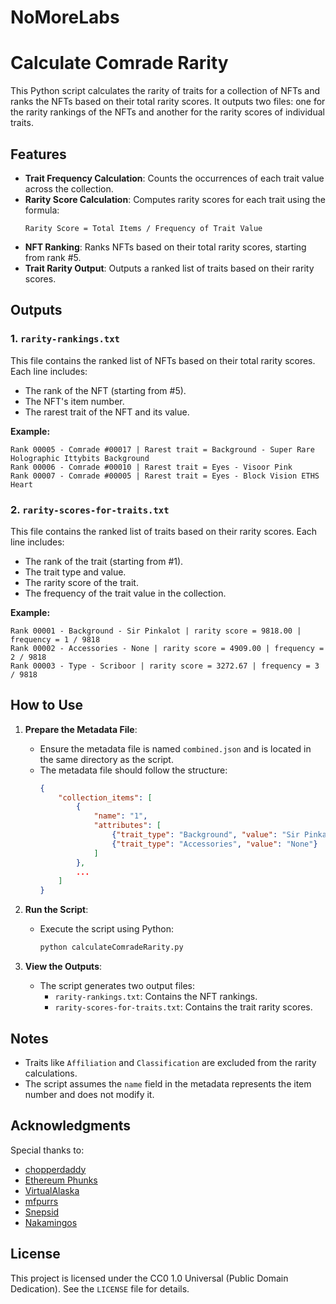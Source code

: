 # NoMoreLabs
# Calculate Comrade Rarity

This Python script calculates the rarity of traits for a collection of NFTs and ranks the NFTs based on their total rarity scores. It outputs two files: one for the rarity rankings of the NFTs and another for the rarity scores of individual traits.

## Features

- **Trait Frequency Calculation**: Counts the occurrences of each trait value across the collection.
- **Rarity Score Calculation**: Computes rarity scores for each trait using the formula:
  ```
  Rarity Score = Total Items / Frequency of Trait Value
  ```
- **NFT Ranking**: Ranks NFTs based on their total rarity scores, starting from rank #5.
- **Trait Rarity Output**: Outputs a ranked list of traits based on their rarity scores.

## Outputs

### 1. `rarity-rankings.txt`
This file contains the ranked list of NFTs based on their total rarity scores. Each line includes:
- The rank of the NFT (starting from #5).
- The NFT's item number.
- The rarest trait of the NFT and its value.

**Example:**
```
Rank 00005 - Comrade #00017 | Rarest trait = Background - Super Rare Holographic Ittybits Background
Rank 00006 - Comrade #00010 | Rarest trait = Eyes - Visoor Pink
Rank 00007 - Comrade #00005 | Rarest trait = Eyes - Block Vision ETHS Heart
```

### 2. `rarity-scores-for-traits.txt`
This file contains the ranked list of traits based on their rarity scores. Each line includes:
- The rank of the trait (starting from #1).
- The trait type and value.
- The rarity score of the trait.
- The frequency of the trait value in the collection.

**Example:**
```
Rank 00001 - Background - Sir Pinkalot | rarity score = 9818.00 | frequency = 1 / 9818
Rank 00002 - Accessories - None | rarity score = 4909.00 | frequency = 2 / 9818
Rank 00003 - Type - Scriboor | rarity score = 3272.67 | frequency = 3 / 9818
```

## How to Use

1. **Prepare the Metadata File**:
   - Ensure the metadata file is named `combined.json` and is located in the same directory as the script.
   - The metadata file should follow the structure:
     ```json
     {
         "collection_items": [
             {
                 "name": "1",
                 "attributes": [
                     {"trait_type": "Background", "value": "Sir Pinkalot"},
                     {"trait_type": "Accessories", "value": "None"}
                 ]
             },
             ...
         ]
     }
     ```

2. **Run the Script**:
   - Execute the script using Python:
     ```bash
     python calculateComradeRarity.py
     ```

3. **View the Outputs**:
   - The script generates two output files:
     - `rarity-rankings.txt`: Contains the NFT rankings.
     - `rarity-scores-for-traits.txt`: Contains the trait rarity scores.

## Notes

- Traits like `Affiliation` and `Classification` are excluded from the rarity calculations.
- The script assumes the `name` field in the metadata represents the item number and does not modify it.

## Acknowledgments

Special thanks to:
- [chopperdaddy](https://github.com/chopperdaddy)
- [Ethereum Phunks](https://ethereumphunks.com)
- [VirtualAlaska](https://github.com/VirtualAlaska)
- [mfpurrs](https://x.com/mfpurrs)
- [Snepsid](https://github.com/Snepsid)
- [Nakamingos](https://nakamingos.io)

## License

This project is licensed under the CC0 1.0 Universal (Public Domain Dedication). See the `LICENSE` file for details.
